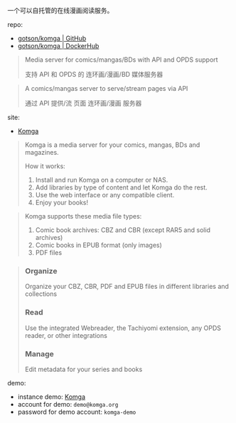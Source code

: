 
一个可以自托管的在线漫画阅读服务。

repo: 

[repo]: https://github.com/gotson/komga.git
[docker]: https://hub.docker.com/r/gotson/komga

- [gotson/komga | GitHub][repo]
- [gotson/komga | DockerHub][docker]

> Media server for comics/mangas/BDs with API and OPDS support
> 
> 支持 API 和 OPDS 的 连环画/漫画/BD 媒体服务器 
> 

> A comics/mangas server to serve/stream pages via API
> 
> 通过 API 提供/流 页面 连环画/漫画 服务器
> 

site:

[site]: https://komga.org 

- [Komga][site]

> Komga is a media server for your comics, mangas, BDs and magazines.
> 
> How it works:
> 
> 1. Install and run Komga on a computer or NAS.
> 2. Add libraries by type of content and let Komga do the rest.
> 3. Use the web interface or any compatible client.
> 4. Enjoy your books!
> 

> Komga supports these media file types: 
> 
> 1. Comic book archives: CBZ and CBR (except RAR5 and solid archives)
> 2. Comic books in EPUB format (only images)
> 3. PDF files
> 

> ### Organize
> 
> Organize your CBZ, CBR, PDF and EPUB files
>  in different libraries and collections
> 
> ### Read
> 
> Use the integrated Webreader,
>  the Tachiyomi extension,
>  any OPDS reader,
>  or other integrations
> 
> ### Manage
> 
> Edit metadata for your series and books
> 

demo: 

[demo]: https://demo.komga.org

- instance demo: [Komga][demo]
- account for demo: `demo@komga.org`
- password for demo account: `komga-demo`
